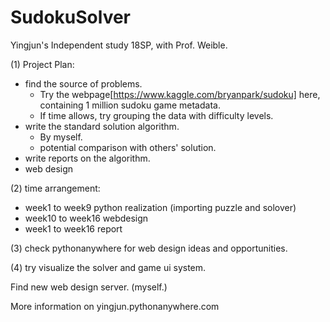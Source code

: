 # SudokuSolver
Yingjun's Independent study 18SP, with Prof. Weible.

(1) Project Plan: 

- find the source of problems.
  * Try the webpage[https://www.kaggle.com/bryanpark/sudoku] here, containing 1 million sudoku game metadata. 
  * If time allows, try grouping the data with difficulty levels.
- write the standard solution algorithm.
  * By myself.
  * potential comparison with others' solution.
- write reports on the algorithm.
- web design


(2) time arrangement:

 - week1 to week9 python realization (importing puzzle and solover)
 - week10 to week16 webdesign
 - week1 to week16 report

(3) check pythonanywhere for web design ideas and opportunities.

(4) try visualize the solver and game ui system.

Find new web design server. (myself.)

More information on yingjun.pythonanywhere.com
